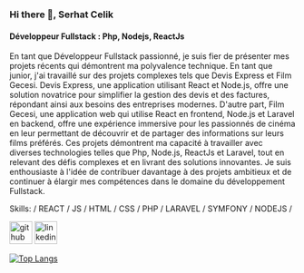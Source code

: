 ### Hi there 👋, Serhat Celik
#### Développeur Fullstack : Php, Nodejs, ReactJs
En tant que Développeur Fullstack passionné, je suis fier de présenter mes projets récents qui démontrent ma polyvalence technique. En tant que junior, j'ai travaillé sur des projets complexes tels que Devis Express et Film Gecesi. Devis Express, une application utilisant React et Node.js, offre une solution novatrice pour simplifier la gestion des devis et des factures, répondant ainsi aux besoins des entreprises modernes. D'autre part, Film Gecesi, une application web qui utilise React en frontend, Node.js et Laravel en backend, offre une expérience immersive pour les passionnés de cinéma en leur permettant de découvrir et de partager des informations sur leurs films préférés. Ces projets démontrent ma capacité à travailler avec diverses technologies telles que Php, Node.js, ReactJs et Laravel, tout en relevant des défis complexes et en livrant des solutions innovantes. Je suis enthousiaste à l'idée de contribuer davantage à des projets ambitieux et de continuer à élargir mes compétences dans le domaine du développement Fullstack.

Skills:  / REACT / JS / HTML / CSS / PHP / LARAVEL / SYMFONY / NODEJS / 


[<img src='https://cdn.jsdelivr.net/npm/simple-icons@3.0.1/icons/github.svg' alt='github' height='40'>](https://github.com/cserhat)  [<img src='https://cdn.jsdelivr.net/npm/simple-icons@3.0.1/icons/linkedin.svg' alt='linkedin' height='40'>](https://www.linkedin.com/in/https://www.linkedin.com/in/serhat-celik-ba2b28246//)  

[![Top Langs](https://github-readme-stats.vercel.app/api/top-langs/?username=cserhat)](https://github.com/anuraghazra/github-readme-stats)


